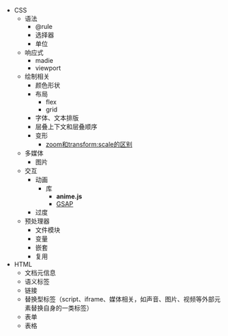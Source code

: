 - CSS
  - 语法
    - @rule
    - 选择器
    - 单位
  - 响应式
    - madie
    - viewport
  - 绘制相关
    - 颜色形状
    - 布局
      - flex
      - grid
    - 字体、文本排版
    - 层叠上下文和层叠顺序
    - 变形
      - [zoom和transform:scale的区别](https://www.zhangxinxu.com/wordpress/2015/11/zoom-transform-scale-diff/)
  - 多媒体
    - 图片
  - 交互
    - 动画
      - 库
        - **anime.js**
        - [GSAP](https://github.com/greensock/GSAP)
    - 过度
  - 预处理器
    - 文件模块
    - 变量
    - 嵌套
    - 复用
- HTML
  - 文档元信息
  - 语义标签
  - 链接
  - 替换型标签（script、iframe、媒体相关，如声音、图片、视频等外部元素替换自身的一类标签）
  - 表单
  - 表格